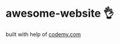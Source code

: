 # awesome-website :ok_hand:                                                                                                                            
built with help of <a href="http://johnelder.com/">codemy.com</a>
